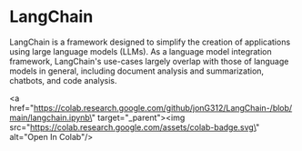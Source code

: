 # LangChain
LangChain is a framework designed to simplify the creation of applications using large language models (LLMs). As a language model integration framework, LangChain's use-cases largely overlap with those of language models in general, including document analysis and summarization, chatbots, and code analysis.

<a href=\"https://colab.research.google.com/github/jonG312/LangChain-/blob/main/langchain.ipynb\" target=\"_parent\"><img src=\"https://colab.research.google.com/assets/colab-badge.svg\" alt=\"Open In Colab\"/></a>



